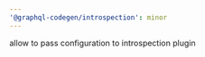 ```yaml
---
'@graphql-codegen/introspection': minor
---
```


allow to pass configuration to introspection plugin
